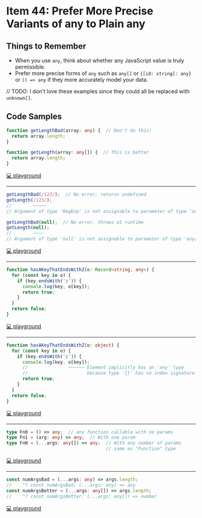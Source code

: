 # Item 44: Prefer More Precise Variants of any to Plain any

## Things to Remember

- When you use `any`, think about whether any JavaScript value is truly permissible.
- Prefer more precise forms of `any` such as `any[]` or `{[id: string]: any}` or `() => any` if they more accurately model your data.

// TODO: I don't love these examples since they could all be replaced with `unknown[]`.

## Code Samples

```ts
function getLengthBad(array: any) {  // Don't do this!
  return array.length;
}

function getLength(array: any[]) {  // This is better
  return array.length;
}
```

[💻 playground](https://www.typescriptlang.org/play/?ts=5.4.5#code/GYVwdgxgLglg9mABAcwKZQDKrMqALAIQEMATACiICdKiBPALkSLFoEpEBvRRAeh8QAiCAORREJOInwwAzgEIAUN0roQlJFRq0AdABtsuPAG4FAXwULQkWAhTosOfBWp1GzWgG0Auuy69+ACp4soghAEboUKiUSogqUGoaLjr6jsZmCkA)

----

```ts
getLengthBad(/123/);  // No error, returns undefined
getLength(/123/);
//        ~~~~~
// Argument of type 'RegExp' is not assignable to parameter of type 'any[]'.

getLengthBad(null);  // No error, throws at runtime
getLength(null);
//        ~~~~
// Argument of type 'null' is not assignable to parameter of type 'any[]'.
```

[💻 playground](https://www.typescriptlang.org/play/?ts=5.4.5#code/GYVwdgxgLglg9mABAcwKZQDKrMqALAIQEMATACiICdKiBPALkSLFoEpEBvRRAeh8QAiCAORREJOInwwAzgEIAUN0roQlJFRq0AdABtsuPAG4FAXwULQkWAhTosOfBWp1GzWgG0Auuy69+ACp4soghAEboUKiUSogqUGoaLjr6jsZmCmiYBvjE5DwAjABMAMw8rEbcfIgAcpLRlHCUADRxquoyiOAkqMAwYKgkmfY5eGSFpeUm1dyz3AB+i4sK1QCClMggALbYYnDAUrQADqiIwgBKqMgAogAeR8KhnWBwYkQyMjDIYERh+lKSI5UIg7KKURD7Q4nM7ubzCbQWLIOQx5MhgEC6XQVKr8OqIBpNVr4RoAd06RDElHAsB2w2yaTRGKx034c1mS3mK34602OzAewOUGOp2E6MxjxCLzeHy+Pz+pyggOBoOiEMFwphLDhCKAA)

----

```ts
function hasAKeyThatEndsWithZ(o: Record<string, any>) {
  for (const key in o) {
    if (key.endsWith('z')) {
      console.log(key, o[key]);
      return true;
    }
  }
  return false;
}
```

[💻 playground](https://www.typescriptlang.org/play/?ts=5.4.5#code/GYVwdgxgLglg9mABAcwKZQDKrMqALAIQEMATACiICdKiBPALkSLFoEpEBvRRAeh8QAiCAORREJOInwwAzgEIAUN0roQlJFRq0AdABtsuPAG4FAXwULQkWAhTosOfBWp1GzWgG0Auuy69+ACp4soghAEboUKiUSogqUGoaLjr6jsZmluDQ8Eh4RDIAggDSqLRBRFAAomAkMgDqMPgAWmRwjABKqBBwlCQAPDJQlDA4ADRMLAB8vrHAPYhk3WCDiADWpaFIcDPc3DDAC+s62LUNTsIAXsKsO7vcSzJw+npwyGRH43AeRz4md8qqdRSSggVB-XbmbiQuKApDAIi6GRgjJAA)

----

```ts
function hasAKeyThatEndsWithZ(o: object) {
  for (const key in o) {
    if (key.endsWith('z')) {
      console.log(key, o[key]);
      //               ~~~~~~ Element implicitly has an 'any' type
      //                      because type '{}' has no index signature
      return true;
    }
  }
  return false;
}
```

[💻 playground](https://www.typescriptlang.org/play/?ts=5.4.5#code/GYVwdgxgLglg9mABAcwKZQDKrMqALAIQEMATACiICdKiBPALkSLFoEpEBvRRAeh8QAiCAORREJOInwwAzgEIAUN0roQlJFRq0AdABtsuPAG4FAXwULQkWAhTosOfBWp1GzWgG0Auuy69+ACp4soghAEboUKiUSogqUGoaLjr6jsZmluDQ8Eh4RDIAggDSqLRBRFAAomAkMgDqMPgAWmRwjHBhAFao0L6xwHCUiGQQCDJiANaloUhwfdzcMMDDUzrYtQ1OwgBewqzzC9yjYDJw+npwyGSrADSIcB6rPiaH3HyvH4cAfj+-iJX6AC22DEMEBAAddDAII1dLREHkZEwkMJ3MIpLRwahYod3p98R8IhAiCAZKgMVjEMIOKZ0YjEGBJDAaqgAB6IGQwZBgCpqbEfeKJKSUECoF4LczcSVxVTqRDAIi6MkmcxAA)

----

```ts
type Fn0 = () => any;  // any function callable with no params
type Fn1 = (arg: any) => any;  // With one param
type FnN = (...args: any[]) => any;  // With any number of params
                                     // same as "Function" type
```

[💻 playground](https://www.typescriptlang.org/play/?ts=5.4.5#code/GYVwdgxgLglg9mABAcwKZQDKrMqALAIQEMATACiICdKiBPALkSLFoEpEBvRRAeh8QAiCAORREJOInwwAzgEIAUN0roQlJFRq0AdABtsuPAG4FAXwULQkWAhTosOfBWp1GzWgG0Auuy69+ACp4soghAEboUKiUSogqUGoaLjr6jsZmClC0AA6oiABiYAAMiAC8iGTspQB8TCxG3Hx1tIhW0PBIEES6ukRh+ogA7jD4iGCS2VREALYymTl5hQCMZRVUyG4sVbXuDf6IAOojeIgIeZM00-O5BWAAcqtk2s-rMpuePmU79Y38R6PuMYgaYRSinYCIC4zObcWFw+EIxFI36IGQzPJEGSIABE+XA7QQ2KkCwUQA)

----

```ts
const numArgsBad = (...args: any) => args.length;
//    ^? const numArgsBad: (...args: any) => any
const numArgsBetter = (...args: any[]) => args.length;
//    ^? const numArgsBetter: (...args: any[]) => number
```

[💻 playground](https://www.typescriptlang.org/play/?ts=5.4.5#code/GYVwdgxgLglg9mABAcwKZQDKrMqALAIQEMATACiICdKiBPALkSLFoEpEBvRRAeh8QAiCAORREJOInwwAzgEIAUN0roQlJFRq0AdABtsuPAG4FAXwULQkWAhTosOfBWp1GzWgG0Auuy69+ACp4soghAEboUKiUSogqUGoaLjr6jsZmChAIMmJgIAC2AIKUyDLEJIgAvIhk2nVUpW4s7JUAfEwlMnoG+CZ83NwAegD8iFlgOYh5RZ3ljLX1nU1sVe3umdm5BcWlBJHRVTV12g0yy94ta53daX38AyNjm1Pbs-uU88en5z6rL-kRGJAA)
